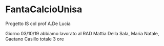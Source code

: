 # FantaCalcioUnisa
Progetto IS col prof A.De Lucia

Giorno 03/10/19 abbiamo lavorato al RAD Mattia Della Sala, Maria Natale, Gaetano Casillo totale 3 ore 
